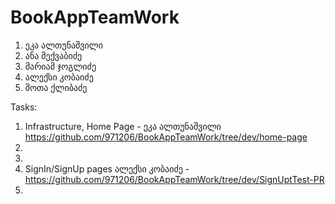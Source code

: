 # BookAppTeamWork

1. ეკა ალთუნაშვილი
2.  ანა მექვაბიძე
3. მარიამ ჯოგლიძე
4. ალექსი კობაიძე
5. შოთა ქლიბაძე


Tasks: 

1. Infrastructure, Home Page - ეკა ალთუნაშვილი  https://github.com/971206/BookAppTeamWork/tree/dev/home-page
2. 
3. 
4. SignIn/SignUp pages ალექსი კობაიძე - https://github.com/971206/BookAppTeamWork/tree/dev/SignUptTest-PR
5. 


